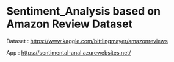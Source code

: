 # Sentiment_Analysis based on Amazon Review Dataset
Dataset : https://www.kaggle.com/bittlingmayer/amazonreviews

App : https://sentimental-anal.azurewebsites.net/
